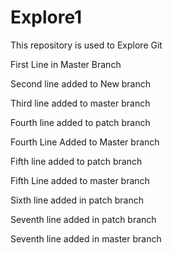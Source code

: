 # Explore1
This repository is used to Explore Git 

First Line in Master Branch

Second line added to New branch

Third line added to master branch

Fourth line added to patch branch

Fourth Line Added to Master branch

Fifth line added to patch branch

Fifth Line added to master branch

Sixth line added in patch branch


Seventh line added in patch branch

Seventh line added in master branch

